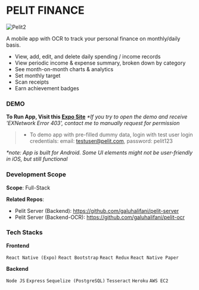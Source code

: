 # PELIT FINANCE

![Pelit2](https://user-images.githubusercontent.com/81514521/129082767-2324d7c9-c0c1-46b8-8015-b8e7c178ca02.jpg)

A mobile app with OCR to track your personal finance on monthly/daily basis. 

- View, add, edit, and delete daily spending / income records
- View periodic income & expense summary, broken down by category
- See month-on-month charts & analytics
- Set monthly target
- Scan receipts
- Earn achievement badges 

### DEMO
**To Run App, Visit this [Expo Site](https://expo.dev/@galuhalifani/pelit-finance)**
_*If you try to open the demo and receive 'EXNetwork Error 403', contact me to manually request for permission_

>- To demo app with pre-filled dummy data, login with test user login credentials: email: testuser@pelit.com,  password: pelit123

_*note: App is built for Android. Some UI elements might not be user-friendly in iOS, but still functional_

### Development Scope
**Scope**: Full-Stack

**Related Repos**:

- Pelit Server (Backend): https://github.com/galuhalifani/pelit-server 
- Pelit Server (Backend-OCR): https://github.com/galuhalifani/pelit-ocr

### Tech Stacks
**Frontend**

```React Native (Expo)```
```React Bootstrap```
```React Redux```
```React Native Paper```

**Backend**

```Node JS```
```Express```
```Sequelize (PostgreSQL)```
```Tesseract```
```Heroku```
```AWS EC2```
